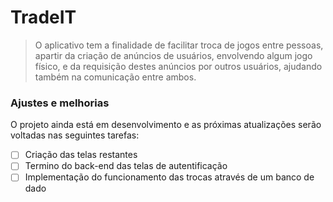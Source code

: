 # TradeIT

> O aplicativo tem a finalidade de facilitar troca de jogos entre pessoas, apartir da criação de anúncios de usuários, envolvendo algum jogo físico, e da requisição destes anúncios por outros usuários, ajudando também na comunicação entre ambos.

### Ajustes e melhorias

O projeto ainda está em desenvolvimento e as próximas atualizações serão voltadas nas seguintes tarefas:

- [ ] Criação das telas restantes
- [ ] Termino do back-end das telas de autentificação
- [ ] Implementação do funcionamento das trocas através de um banco de dado